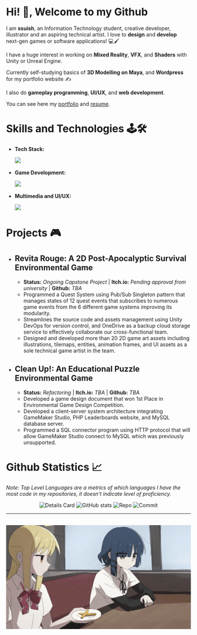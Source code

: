 <!--
<div class="header">
 
 ![Code Time](http://img.shields.io/badge/Code%20Time-61%20hrs%2058%20mins-blue)
 ![Visits](http://img.shields.io/badge/Profile%20Views-5-blue)
 [![My Holopin badges](https://holopin.me/ssuish)](https://holopin.io/@ssuish)
 
 <h1>Hello!👋, Welcome!</h1>
 <p class="aboutme">
  I am ssuish a technical game artist, illustrator, and creative developer passionate about innovating next-gen technologies into games and applications. 
 </p>
 <p class="contacts">
  Want to see more about me? <a href="" target="_blank">Check out my portfolio</a>. Let's connect and chat at <a href="" targer="_blank">here</a>.
 </p>  
</div>

<div class="showcase">
 <h1>Demo Reel 🕹️</h1>
 <img src="assets/ssuish demo reel NA ver.gif">
</div>

<div class="projects">
 <h1>Projects 🎮</h1>
 <h2>Revita Rogue 🌵 (Ongoing)</h2>
 <ul>
  <li>Leads a team of four interdisciplanary developers and developed a highly-collaborative project environment using Unity Cloud and Jira.</li>
  <li>Streamlines the development and build processes using Unity DevOps and PlasticSCM as the version control tool, optimizing it for zero-cost.</li>
  <li>Created more than 100 2D game art assets and animation packages as a sole technical game artist. </li> 
  <li>Developed lighting and VFX using Universal Render Pipeline (URP) improving the visuals of the game.</li>
 </ul>
</div>

<h1>Skills and Technologies Used 💻</h1>
<div class="techstack" align=center>
 <a href="https://skillicons.dev">
    <img src="https://skillicons.dev/icons?i=cs,cpp,python,html,css,js,bootstrap,vue,unity,unreal,git,github,net,figma,photoshop,illustrator,aftereffects,blender&perline=6" />
 </a> 
</div>

<h1>GitHub Statistics 📈</h1>
 <p>Note: Top Level Languages are a metrics of which languages I have the most code in my repositories, it doesn't indicate level of proficiency.</p>
 <div align="center">
 
 ![Details Card](http://github-profile-summary-cards.vercel.app/api/cards/profile-details?username=ssuish&theme=tokyonight)
 ![GitHub stats](https://github-readme-stats.vercel.app/api?username=ssuish&count_private=true&theme=tokyonight&show_icons=true)
 ![Repo](http://github-profile-summary-cards.vercel.app/api/cards/repos-per-language?username=ssuish&theme=tokyonight&exclude=shell,bash)
 ![Commit](http://github-profile-summary-cards.vercel.app/api/cards/most-commit-language?username=ssuish&theme=tokyonight&exclude=shell,bash)
 </div>

<div align=center>
 <br>
 <img src="assets/nijika-ijichi-ijichi-nijika.gif" height="50%" width="100%">
</div>
-->

# Hi! 👋, Welcome to my Github #
I am **ssuish**, an Information Technology student, creative developer, illustrator and an aspiring technical artist. I love to **design** and **develop** next-gen games or software applications! 💻🖌️

I have a huge interest in working on **Mixed Reality**, **VFX**, and **Shaders** with Unity or Unreal Engine. 

Currently self-studying basics of **3D Modelling on Maya**, and **Wordpress** for my portfolio website ✍️

I also do **gameplay programming**, **UI/UX**, and **web development**.

You can see here my <a href="" target="_blank">portfolio</a> and <a href="" target="_blank">resume</a>. 

# Skills and Technologies 🕹️🛠️ 
- **Tech Stack:**
  
  <img src="https://skillicons.dev/icons?i=html,css,js,bootstrap,python,php,wordpress,git,github,net" />
 
- **Game Development:**
  
  <img src="https://skillicons.dev/icons?i=cs,cpp,unity,unreal" />
 
- **Multimedia and UI/UX:**
  
  <img src="https://skillicons.dev/icons?i=figma,photoshop,illustrator,aftereffects,blender" />

# Projects 🎮
- ## Revita Rouge: A 2D Post-Apocalyptic Survival Environmental Game ##
  - **Status:** *Ongoing Capstone Project* | **Itch.io:** *Pending approval from university* | **Github:** *TBA*
  - Programmed a Quest System using Pub/Sub Singleton pattern that manages states of 12 quest events that subscribes to numerous game events from the 6 different game systems improving its modularity.
  - Streamlines the source code and assets management using Unity DevOps for version control, and OneDrive as a backup cloud storage service to effectively collaborate our cross-functional team.
  - Designed and developed more than 20 2D game art assets including illustrations, tilemaps, entities, animation frames, and UI assets as a sole technical game artist in the team.
- ## Clean Up!: An Educational Puzzle Environmental Game ##
  - **Status:** *Refactoring* | **Itch.io:** *TBA* | **Github:** *TBA*
  - Developed a game design document that won 1st Place in Environmental Game Design Competition.
  - Developed a client-server system architecture integrating GameMaker Studio, PHP Leaderboards website, and MySQL database server.
  - Programmed a SQL connector program using HTTP protocol that will allow GameMaker Studio connect to MySQL which was previously unsupported.

# Github Statistics 📈
*Note: Top Level Languages are a metrics of which languages I have the most code in my repositories, it doesn't indicate level of proficiency.*

<div align="center">
 
 ![Details Card](http://github-profile-summary-cards.vercel.app/api/cards/profile-details?username=ssuish&theme=tokyonight)
 ![GitHub stats](https://github-readme-stats.vercel.app/api?username=ssuish&count_private=true&theme=tokyonight&show_icons=true)
 ![Repo](http://github-profile-summary-cards.vercel.app/api/cards/repos-per-language?username=ssuish&theme=tokyonight&exclude=shell,bash)
 ![Commit](http://github-profile-summary-cards.vercel.app/api/cards/most-commit-language?username=ssuish&theme=tokyonight&exclude=shell,bash)
 
</div>

---

<div align=center>
 <br>
 <img src="assets/nijika-ijichi-ijichi-nijika.gif" height="50%" width="100%">
</div>
